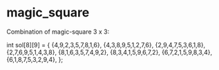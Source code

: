 # magic_square

Combination of magic-square 3 x 3:

int sol[8][9] = {
                    {4,9,2,3,5,7,8,1,6},
                    {4,3,8,9,5,1,2,7,6},
                    {2,9,4,7,5,3,6,1,8},
                    {2,7,6,9,5,1,4,3,8},
                    {8,1,6,3,5,7,4,9,2},
                    {8,3,4,1,5,9,6,7,2},
                    {6,7,2,1,5,9,8,3,4},
                    {6,1,8,7,5,3,2,9,4},
                };
